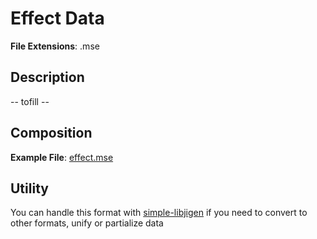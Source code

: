 # Effect Data

**File Extensions**: .mse

## Description
 -- tofill -- 


## Composition
**Example File**: [effect.mse](files/effect.mse)


## Utility
You can handle this format with [simple-libjigen](https://github.com/OriDevTeam/simple-libjigen)
if you need to convert to other formats, unify or partialize data
